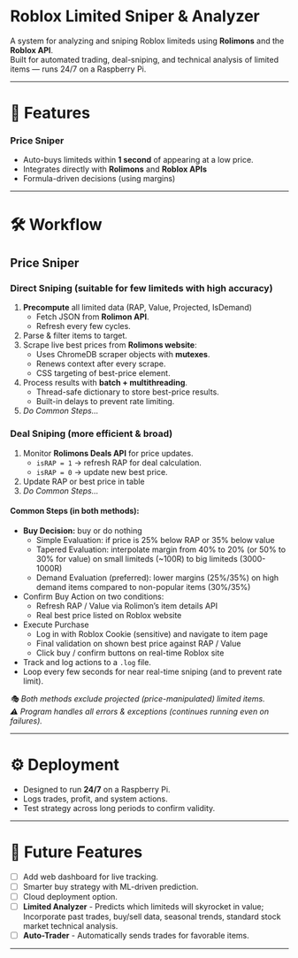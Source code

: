 # Roblox Limited Sniper & Analyzer

A system for analyzing and sniping Roblox limiteds using **Rolimons** and the **Roblox API**.  
Built for automated trading, deal-sniping, and technical analysis of limited items — runs 24/7 on a Raspberry Pi.  

---

# 📌 Features

### Price Sniper
- Auto-buys limiteds within **1 second** of appearing at a low price.  
- Integrates directly with **Rolimons** and **Roblox APIs**
- Formula-driven decisions (using margins)

---

# 🛠 Workflow


## Price Sniper

### Direct Sniping (suitable for few limiteds with high accuracy)
1. **Precompute** all limited data (RAP, Value, Projected, IsDemand)   
   - Fetch JSON from **Rolimon API**.
   - Refresh every few cycles.
3. Parse & filter items to target.  
5. Scrape live best prices from **Rolimons website**:  
   - Uses ChromeDB scraper objects with **mutexes**.  
   - Renews context after every scrape.  
   - CSS targeting of best-price element.  
6. Process results with **batch + multithreading**.  
   - Thread-safe dictionary to store best-price results.  
   - Built-in delays to prevent rate limiting.
7. *Do Common Steps...*  

### Deal Sniping (more efficient & broad)
1. Monitor **Rolimons Deals API** for price updates.  
   - `isRAP = 1` → refresh RAP for deal calculation.  
   - `isRAP = 0` → update new best price.  
2. Update RAP or best price in table
3. *Do Common Steps...*

#### Common Steps (in both methods):
 +  **Buy Decision:** buy or do nothing
    - Simple Evaluation: if price is 25% below RAP or 35% below value
    - Tapered Evaluation: interpolate margin from 40% to 20% (or 50% to 30% for value) on small limiteds (~100R) to big limiteds (3000-1000R)
    - Demand Evaluation (preferred): lower margins (25%/35%) on high demand items compared to non-popular items (30%/35%)
 +  Confirm Buy Action on two conditions:
    - Refresh RAP / Value via Rolimon’s item details API
    - Real best price listed on Roblox website
 +  Execute Purchase
    - Log in with Roblox Cookie (sensitive) and navigate to item page
    - Final validation on shown best price against RAP / Value
    - Click buy / confirm buttons on real-time Roblox site
 +  Track and log actions to a `.log` file.
 +  Loop every few seconds for near real-time sniping (and to prevent rate limit).

*🎭 Both methods exclude projected (price-manipulated) limited items.<br>
⚠️ Program handles all errors & exceptions (continues running even on failures).*

---

# ⚙️ Deployment

- Designed to run **24/7** on a Raspberry Pi.  
- Logs trades, profit, and system actions.
- Test strategy across long periods to confirm validity.  

---

# 🚧 Future Features
- [ ] Add web dashboard for live tracking.  
- [ ] Smarter buy strategy with ML-driven prediction.  
- [ ] Cloud deployment option.
- [ ] **Limited Analyzer** - Predicts which limiteds will skyrocket in value; Incorporate past trades, buy/sell data, seasonal trends, standard stock market technical analysis.
- [ ] **Auto-Trader** - Automatically sends trades for favorable items.

---

#
